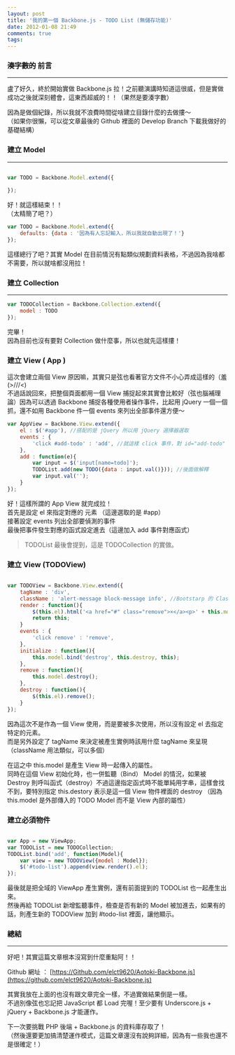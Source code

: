 ```yaml
---
layout: post
title: '我的第一個 Backbone.js - TODO List (無儲存功能)'
date: 2012-01-08 21:49
comments: true
tags: 
---
```



### <del>湊字數的</del> 前言
---

盧了好久，終於開始實做 Backbone.js 拉！之前聽演講時知道這很威，但是實做成功之後就深刻體會，這東西超威的！！（果然是要湊字數）

因為是做個紀錄，所以我就不浪費時間從啥建立目錄什麼的去做摟～<br />
（如果你很懶，可以從文章最後的 Github 裡面的 Develop Branch 下載我做好的基礎結構）

<!-- more -->

### 建立 Model
---

``` JavaScript 

var TODO = Backbone.Model.extend({
	
});

```

好！就這樣結束！！<br />
（太精簡了吧？）

``` JavaScript
var TODO = Backbone.Model.extend({
	defaults: {data : '因為有人忘記輸入，所以我就自動出現了！'}
});

```

這樣總行了吧？其實 Model 在目前情況有點類似規劃資料表格，不過因為我啥都不需要，所以就啥都沒用拉！

### 建立 Collection
---

``` JavaScript
var TODOCollection = Backbone.Collection.extend({
	model : TODO
});
```

完畢！<br />
因為目前也沒有要對 Collection 做什麼事，所以也就先這樣摟！

### 建立 View ( App )

這次會建立兩個 View 原因嘛，其實只是弦也看著官方文件不小心弄成這樣的（羞 (>///<) <br />
不過話說回來，把整個頁面都用一個 View 捕捉起來其實會比較好（弦也腦補理論）因為可以透過 Backbone 捕捉各種使用者操作事件，比起用 jQuery 一個一個抓，還不如用 Backbone 件一個 events 來列出全部事件還方便～

``` JavaScript
var AppView = Backbone.View.extend({
	el : $('#app'), //搭配的是 jQuery 所以用 jQuery 選擇器選取
	events : {
		'click #add-todo' : 'add', //就這樣 click 事件，對 id="add-todo" 這個元素發生反應
	},
	add : function(e){
		var input = $('input[name=todo]');
		TODOList.add(new TODO({data : input.val()})); //後面做解釋
		var input.val('');
	}
});
```

好！這樣所謂的 App View 就完成拉！<br />
首先是設定 el 來指定對應的 元素 （這邊選取的是 #app）<br />
接著設定 events 列出全部要偵測的事件<br />
最後把事件發生對應的函式設定進去（這邊加入 add 事件對應函式）

> TODOList 最後會提到，這是 TODOCollection 的實做。

### 建立 View (TODOView)

``` JavaScript

var TODOView = Backbone.View.extend({
	tagName : 'div',
	className : 'alert-message block-message info', //Bootstarp 的 Class Name 直接套用 Bootstrap 的 UI
	render : function(){
		$(this.el).html('<a href="#" class="remove">×</a><p>' + this.model.get('data') + '</p>');
		return this;
	}
	events : {
		'click remove' : 'remove',
	},
	initialize : function(){
		this.model.bind('destroy', this.destroy, this);
	},
	remove : function(){
		this.model.destroy();
	},
	destroy : function(){
		$(this.el).remove();
	}
});

```

因為這次不是作為一個 View 使用，而是要被多次使用，所以沒有設定 el 去指定特定的元素。<br />
而是另外設定了 tagName 來決定被產生實例時該用什麼 tagName 來呈現（className 用法類似，可以多個）

在這之中 this.model 是產生 View 時一起傳入的屬性。<br />
同時在這個 View 初始化時，也一併監聽（Bind） Model 的情況，如果被 Destroy 則呼叫函式（destroy）不過這邊指定函式時不能單純用字串，這樣會找不到，要特別指定 this.destory 表示是這一個 View 物件裡面的 destroy （因為 this.model 是外部傳入的 TODO Model 而不是 View 內部的屬性）

### 建立必須物件

``` JavaScript

var App = new ViewApp;
var TODOList = new TODOCollection;
TODOList.bind('add', function(Model){
	var view = new TODOView({model : Model});
	$('#todo-list').append(view.render().el);
});

```

最後就是把全域的 ViewApp 產生實例，還有前面提到的 TODOList 也一起產生出來。<br />
然後再給 TODOList 新增監聽事件，檢查是否有新的 Model 被加進去，如果有的話，則產生新的 TODOView 加到 #todo-list 裡面，讓他顯示。

### 總結
---

好吧！其實這篇文章根本沒寫到什麼重點阿！！

Github 網址 ： [https://Github.com/elct9620/Aotoki-Backbone.js](https://github.com/elct9620/Aotoki-Backbone.js)

其實我放在上面的也沒有跟文章完全一樣，不過實做結果倒是一樣。<br />
不過別像弦也忘記把 JavaScript 都 Load 完喔！至少要有 Underscore.js + jQuery + Backbone.js 才能運作。

下一次要挑戰 PHP 後端 + Backbone.js 的資料庫存取了！<br />
（然後還要更加搞清楚運作模式，這篇文章還沒有說夠詳細，因為有一些我也還不是很確定！）
